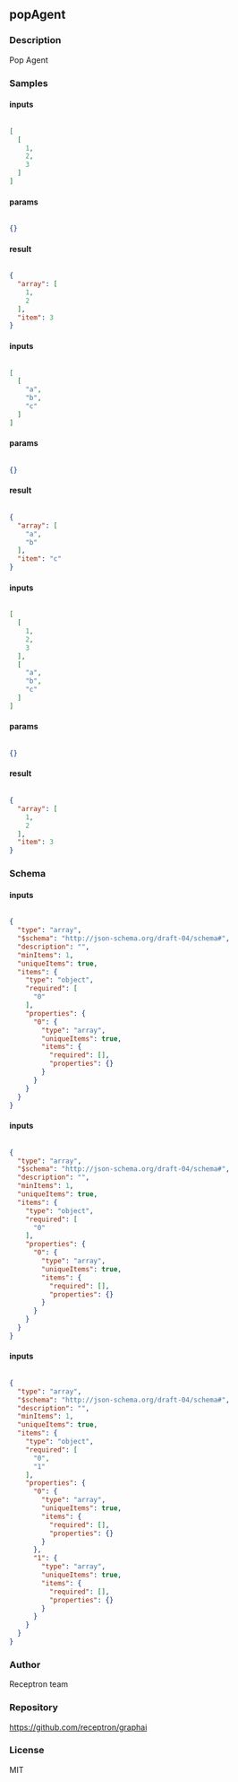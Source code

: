 ## popAgent

### Description

Pop Agent

### Samples

#### inputs

```json

[
  [
    1,
    2,
    3
  ]
]

````

#### params

```json

{}

````

#### result

```json

{
  "array": [
    1,
    2
  ],
  "item": 3
}

````
#### inputs

```json

[
  [
    "a",
    "b",
    "c"
  ]
]

````

#### params

```json

{}

````

#### result

```json

{
  "array": [
    "a",
    "b"
  ],
  "item": "c"
}

````
#### inputs

```json

[
  [
    1,
    2,
    3
  ],
  [
    "a",
    "b",
    "c"
  ]
]

````

#### params

```json

{}

````

#### result

```json

{
  "array": [
    1,
    2
  ],
  "item": 3
}

````

### Schema
#### inputs

```json

{
  "type": "array",
  "$schema": "http://json-schema.org/draft-04/schema#",
  "description": "",
  "minItems": 1,
  "uniqueItems": true,
  "items": {
    "type": "object",
    "required": [
      "0"
    ],
    "properties": {
      "0": {
        "type": "array",
        "uniqueItems": true,
        "items": {
          "required": [],
          "properties": {}
        }
      }
    }
  }
}

````
#### inputs

```json

{
  "type": "array",
  "$schema": "http://json-schema.org/draft-04/schema#",
  "description": "",
  "minItems": 1,
  "uniqueItems": true,
  "items": {
    "type": "object",
    "required": [
      "0"
    ],
    "properties": {
      "0": {
        "type": "array",
        "uniqueItems": true,
        "items": {
          "required": [],
          "properties": {}
        }
      }
    }
  }
}

````
#### inputs

```json

{
  "type": "array",
  "$schema": "http://json-schema.org/draft-04/schema#",
  "description": "",
  "minItems": 1,
  "uniqueItems": true,
  "items": {
    "type": "object",
    "required": [
      "0",
      "1"
    ],
    "properties": {
      "0": {
        "type": "array",
        "uniqueItems": true,
        "items": {
          "required": [],
          "properties": {}
        }
      },
      "1": {
        "type": "array",
        "uniqueItems": true,
        "items": {
          "required": [],
          "properties": {}
        }
      }
    }
  }
}

````

### Author

Receptron team

### Repository

https://github.com/receptron/graphai


### License

MIT

